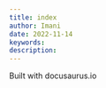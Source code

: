 ```yaml
---
title: index
author: Imani
date: 2022-11-14
keywords:
description: 
---
```


Built with docusaurus.io

